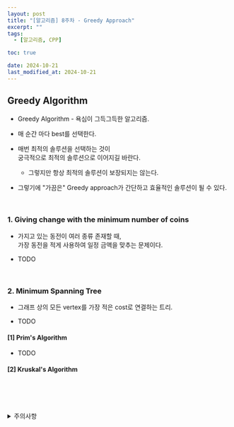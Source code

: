 ```yaml
---
layout: post
title: "[알고리즘] 8주차 - Greedy Approach"
excerpt: ""
tags:
  - [알고리즘, CPP]

toc: true

date: 2024-10-21
last_modified_at: 2024-10-21
---
```

## Greedy Algorithm
- Greedy Algorithm - 욕심이 그득그득한 알고리즘.  

- 매 순간 마다 best를 선택한다.  

- 매번 최적의 솔루션을 선택하는 것이  
궁극적으로 최적의 솔루션으로 이어지길 바란다.  
  - 그렇지만 항상 최적의 솔루션이 보장되지는 않는다.  

- 그렇기에 "가끔은" Greedy approach가 간단하고 효율적인 솔루션이 될 수 있다.  

<br>

### 1. Giving change with the minimum number of coins  
- 가지고 있는 동전이 여러 종류 존재할 때,  
가장 동전을 적게 사용하여 일정 금액을 맞추는 문제이다.  

- TODO  

<br>

### 2. Minimum Spanning Tree
- 그래프 상의 모든 vertex를 가장 적은 cost로 연결하는 트리.  

- TODO

#### [1] Prim's Algorithm
- TODO

#### [2] Kruskal's Algorithm  

<br>
<br>
<br>
<br>
<details>
<summary>주의사항</summary>
<div markdown=   "1">

이 포스팅은 강원대학교 김도형 교수님의 알고리즘 수업을 들으며 내용을 정리 한 것입니다.  
수업 내용에 대한 저작권은 교수님께 있으니,  
다른 곳으로의 무분별한 내용 복사를 자제해 주세요.

</div>
</details> 